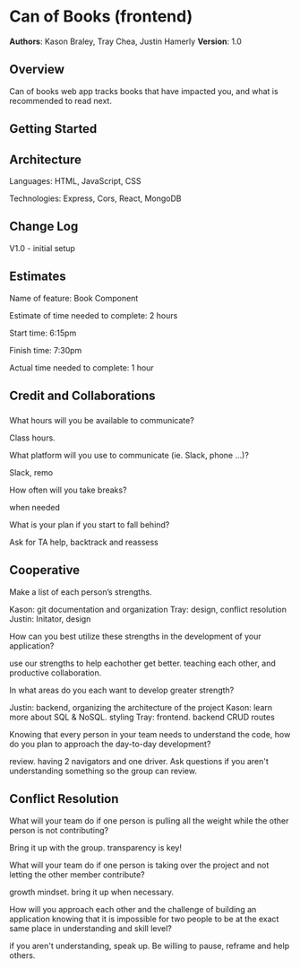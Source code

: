 # Can of Books (frontend)

**Authors**: Kason Braley, Tray Chea, Justin Hamerly
**Version**: 1.0

## Overview

Can of books web app tracks books that have impacted you, and what is recommended to read next.

## Getting Started

## Architecture

Languages: HTML, JavaScript, CSS

Technologies: Express, Cors, React, MongoDB

## Change Log

V1.0 - initial setup

## Estimates

Name of feature: Book Component

Estimate of time needed to complete: 2 hours

Start time: 6:15pm

Finish time: 7:30pm

Actual time needed to complete: 1 hour

## Credit and Collaborations

### 

What hours will you be available to communicate?

Class hours.

What platform will you use to communicate (ie. Slack, phone …)?

Slack, remo

How often will you take breaks?

when needed

What is your plan if you start to fall behind?

Ask for TA help, backtrack and reassess 

## Cooperative

Make a list of each person’s strengths.

Kason: git documentation and organization
Tray: design, conflict resolution
Justin: Initator, design

How can you best utilize these strengths in the development of your application?

use our strengths to help eachother get better.  teaching each other, and productive collaboration.

In what areas do you each want to develop greater strength?

Justin: backend, organizing the architecture of the project
Kason: learn more about SQL & NoSQL.  styling
Tray: frontend. backend CRUD routes

Knowing that every person in your team needs to understand the code, how do you plan to approach the day-to-day development?

review.  having 2 navigators and one driver.  Ask questions if you aren't understanding something so the group can review.

## Conflict Resolution

What will your team do if one person is pulling all the weight while the other person is not contributing?

Bring it up with the group. transparency is key!

What will your team do if one person is taking over the project and not letting the other member contribute?

growth mindset.  bring it up when necessary.

How will you approach each other and the challenge of building an application knowing that it is impossible for two people to be at the exact same place in understanding and skill level?

if you aren't understanding, speak up.  Be willing to pause, reframe and help others.

